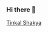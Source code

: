 ### Hi there 👋

<!--
**TinkalShakya09/TinkalShakya09** is a ✨ _special_ ✨ repository because its `README.md` (this file) appears on your GitHub profile.

Here are some ideas to get you started:

- 🔭 I’m currently working on ...
- 🌱 I’m currently learning ...
- 👯 I’m looking to collaborate on ...
- 🤔 I’m looking for help with ...
- 💬 Ask me about ...
- 📫 How to reach me: ...
- 😄 Pronouns: ...
- ⚡ Fun fact: ...
-->
<div class="badge-base LI-profile-badge" data-locale="en_US" data-size="medium" data-theme="light" data-type="HORIZONTAL" data-vanity="tinkal-shakya-62396b192" data-version="v1"><a class="badge-base__link LI-simple-link" href="https://in.linkedin.com/in/tinkal-shakya-62396b192?trk=profile-badge">Tinkal Shakya</a></div>
              
